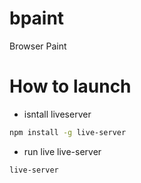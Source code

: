 # bpaint
Browser Paint

# How to launch
- isntall liveserver
```bash
npm install -g live-server
```
- run live live-server
```bash
live-server
```
